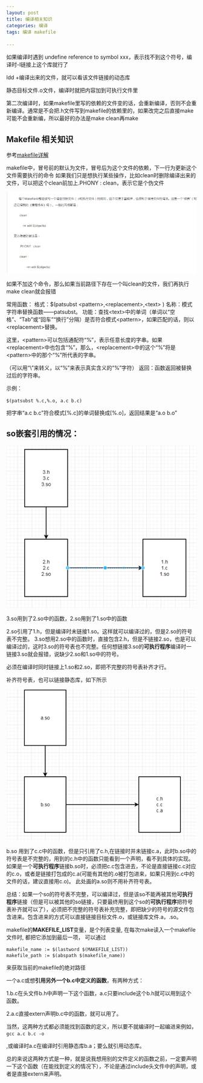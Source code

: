 ```yaml
---
layout: post
title: 编译相关知识
categories: 编译
tags: 编译 makefile
 
---
```


如果编译时遇到 undefine reference to symbol xxx，表示找不到这个符号，编译时-l链接上这个库就行了



ldd +编译出来的文件，就可以看该文件链接的动态库



静态目标文件.o文件，编译时就把内容加到可执行文件里



第二次编译时，如果makefile里写的依赖的文件变的话，会重新编译，否则不会重新编译。通常是不会把.h文件写到makefile的依赖里的，如果改完之后直接make可能不会重新编，所以最好的办法是make clean再make



## Makefile 相关知识

参考[makefile详解](https://blog.csdn.net/weixin_38391755/article/details/80380786)

makefile中，冒号前的默认为文件，冒号后为这个文件的依赖，下一行为更新这个文件需要执行的命令
如果我们只是想执行某些操作，比如clean时删除编译出来的文件，可以把这个clean前加上.PHONY : clean，表示它是个伪文件

![](/assets/images/4.PNG)

如果不加这个命令，那么如果当前路径下存在一个叫clean的文件，我们再执行make clean就会报错

常用函数：
格式：$(patsubst \<pattern\>,\<replacement\>,\<text\> )
名称：模式字符串替换函数——patsubst。
功能：查找\<text\>中的单词（单词以“空格”、“Tab”或“回车”“换行”分隔）是否符合模式\<pattern\>，如果匹配的话，则以\<replacement\>替换。

这里，\<pattern\>可以包括通配符“%”，表示任意长度的字串。如果\<replacement\>中也包含“%”，那么，\<replacement\>中的这个“%”将是\<pattern\>中的那个“%”所代表的字串。

（可以用“\”来转义，以“%”来表示真实含义的“%”字符）
返回：函数返回被替换过后的字符串。

示例：

`$(patsubst %.c,%.o, a.c b.c)`

把字串“a.c b.c”符合模式[%.c]的单词替换成[%.o]，返回结果是“a.o b.o”



## so嵌套引用的情况：

![](/assets/images/5.PNG)

3.so用到了2.so中的函数，2.so用到了1.so中的函数

2.so引用了1.h，但是编译时未链接1.so。这样就可以编译过的，但是2.so的符号表不完整。
3.so想用2.so中的函数时，直接包含2.h，但是不链接2.so，也是可以编译过的，这时3.so的符号表也不完整。任何想链接3.so的**可执行程序**编译时一链接3.so就会报错，说缺少2.so和1.so中的符号。

必须在编译时同时链接上1.so和2.so，即把不完整的符号表补齐才行。



补齐符号表，也可以链接静态库，如下所示

![](/assets/images/6.PNG)

b.so 用到了c.c中的函数，但是只引用了c.h,在链接时并未链接c.a，此时b.so中的符号表是不完整的，用到的c.h中的函数只能看到一个声明，看不到具体的实现。如果是一个**可执行程序**链接b.so时，必须把c.c包含进去，不论是直接链接c.c对应的c.o，或者是链接打包成的c.a(可能有其他的.o被打包进来，如果只用到c.c中的文件的话，建议直接用c.o)。 此处画的a.so则不用补齐符号表。



总结：如果一个so的符号表不完整，可以编译过，但是该so不能再被其他**可执行程序**链接（但是可以被其他的so链接，只要最终用到这个so的**可执行程序**把符号表补齐就可以了），必须把不完整的符号表补充完整，即把缺少的符号的源文件包含进来。包含进来的方式可以直接链接目标文件.o，或链接库文件.a，.so。



makefile的**MAKEFILE_LIST**变量，是个列表变量, 在每次make读入一个makefile文件时, 都把它添加到最后一项，
可以通过

```
makefile_name := $(lastword $(MAKEFILE_LIST))
makefile_path := $(abspath $(makefile_name))
```

来获取当前的makefile的绝对路径



一个a.c或想**引用另外一个b.c中定义的函数**，有两种方式：

1.b.c在头文件b.h中声明一下这个函数，a.c只要include这个b.h就可以用到这个函数。

2.a.c直接extern声明b.c中的函数，就可以用了。

当然，这两种方式都必须能找到函数的定义，所以要不就编译时一起编进来例如，`gcc a.c b.c -o`

,或编译时a.c在编译时引用静态库b.a；要么就引用动态库。

总的来说这两种方式是一种，就是说我想用别的文件定义的函数之前，一定要声明一下这个函数（在能找到定义的情况下），不论是通过include头文件中的声明，或者是直接extern来声明。